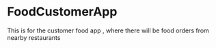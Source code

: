 # FoodCustomerApp
This is for the customer food app , where there will be food orders from  nearby restaurants 
